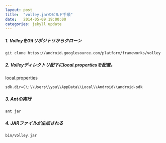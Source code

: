 ```yaml
---
layout: post
title:  "volley.jarのビルド手順"
date:   2014-05-09 19:00:00
categories: jekyll update
---
```


##### 1. VolleyをGitリポジトリからクローン

`git clone https://android.googlesource.com/platform/frameworks/volley`


##### 2. Volleyディレクトリ配下にlocal.propertiesを配置。

local.properties

```
sdk.dir=C\:\\Users\\you\\AppData\\Local\\Android\\android-sdk
```

##### 3. Antの実行

```
ant jar
```

##### 4. JARファイルが生成される

```
bin/Volley.jar
```
